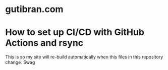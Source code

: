 # gutibran.com

# How to set up CI/CD with GitHub Actions and rsync
This is so my site will re-build automatically when this files in this repository change. Swag
